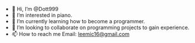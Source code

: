 - 👋 Hi, I’m @Dott999
- 👀 I’m interested in piano.
- 🌱 I’m currently learning how to become a programmer.
- 💞️ I’m looking to collaborate on programming projects to gain experience.
- 📫 How to reach me Email: leemic16@gmail.com

<!---
Dott999/Dott999 is a ✨ special ✨ repository because its `README.md` (this file) appears on your GitHub profile.
You can click the Preview link to take a look at your changes.
--->
